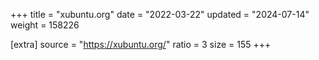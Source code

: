 +++
title = "xubuntu.org"
date = "2022-03-22"
updated = "2024-07-14"
weight = 158226

[extra]
source = "https://xubuntu.org/"
ratio = 3
size = 155
+++

